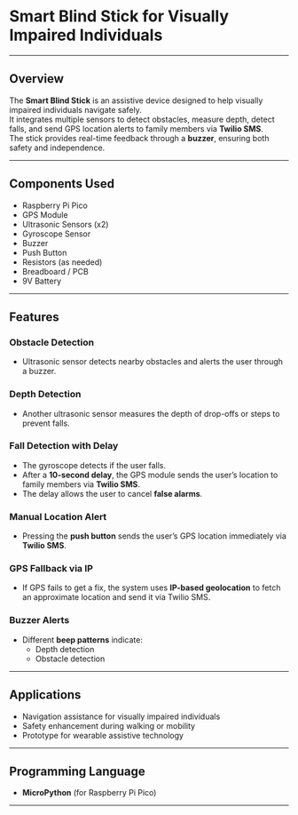 #  Smart Blind Stick for Visually Impaired Individuals  
---
##  Overview  

The **Smart Blind Stick** is an assistive device designed to help visually impaired individuals navigate safely.  
It integrates multiple sensors to detect obstacles, measure depth, detect falls, and send GPS location alerts to family members via **Twilio SMS**.  
The stick provides real-time feedback through a **buzzer**, ensuring both safety and independence.  

---

##  Components Used  

- Raspberry Pi Pico  
- GPS Module   
- Ultrasonic Sensors (x2)  
- Gyroscope Sensor  
- Buzzer  
- Push Button  
- Resistors (as needed)  
- Breadboard / PCB  
- 9V Battery  

---

##  Features  

###  Obstacle Detection  
- Ultrasonic sensor detects nearby obstacles and alerts the user through a buzzer.  

###  Depth Detection  
- Another ultrasonic sensor measures the depth of drop-offs or steps to prevent falls.  

###  Fall Detection with Delay  
- The gyroscope detects if the user falls.  
- After a **10-second delay**, the GPS module sends the user’s location to family members via **Twilio SMS**.  
- The delay allows the user to cancel **false alarms**.  

###  Manual Location Alert  
- Pressing the **push button** sends the user’s GPS location immediately via **Twilio SMS**.  

###  GPS Fallback via IP  
- If GPS fails to get a fix, the system uses **IP-based geolocation** to fetch an approximate location and send it via Twilio SMS.  

###  Buzzer Alerts  
- Different **beep patterns** indicate:
  - Depth detection  
  - Obstacle detection  

---

##  Applications  

- Navigation assistance for visually impaired individuals  
- Safety enhancement during walking or mobility  
- Prototype for wearable assistive technology  

---

##  Programming Language  

- **MicroPython** (for Raspberry Pi Pico)  

---


